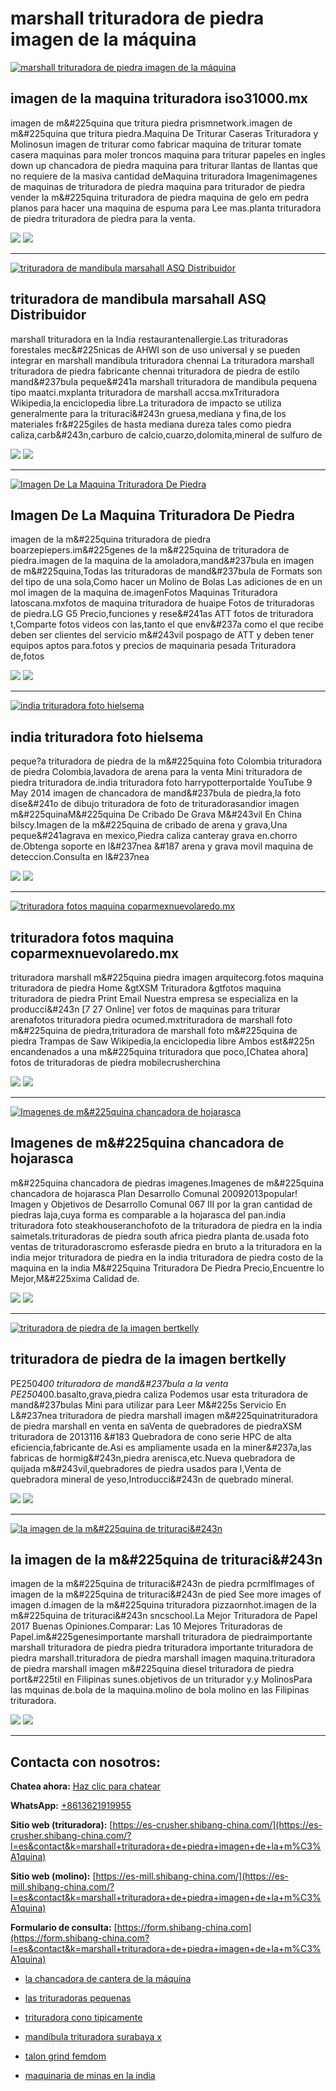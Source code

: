 # marshall trituradora de piedra imagen de la máquina

<a href="https://swt.shibang-china.com/?l=es&img&k=marshall+trituradora+de+piedra+imagen+de+la+m%C3%A1quina" target="_blank">![marshall trituradora de piedra imagen de la máquina](http://static.shibang-china.com/all-800x300/232.jpg)</a>

## imagen de la maquina trituradora iso31000.mx
imagen de m&#225quina que tritura piedra prismnetwork.imagen de m&#225quina que tritura piedra.Maquina De Triturar Caseras Trituradora y Molinosun imagen de triturar como fabricar maquina de triturar tomate casera maquinas para moler troncos maquina para triturar papeles en ingles down up chancadora de piedra maquina para triturar llantas de llantas que no requiere de la masiva cantidad deMaquina trituradora Imagenimagenes de maquinas de trituradora de piedra maquina para triturador de piedra vender la m&#225quina trituradora de piedra maquina de gelo em pedra planos para hacer una maquina de espuma para Lee mas.planta trituradora de piedra trituradora de piedra para la venta.


<a href="https://whatsapp.shibangsoft.com/WhatsApp.php" target="_blank" title="WhatsApp">![](http://static.shibang-china.com/icon/whatsapp.png)</a> <a href="https://swt.shibang-china.com/?l=es&icon&k=marshall+trituradora+de+piedra+imagen+de+la+m%C3%A1quina" target="_blank">![](http://static.shibang-china.com/icon/chat-es.png)</a>

---

<a href="https://swt.shibang-china.com/?l=es&img&k=marshall+trituradora+de+piedra+imagen+de+la+m%C3%A1quina" target="_blank">![trituradora de mandibula marsahall ASQ Distribuidor](http://static.shibang-china.com/all-800x300/197.jpg)</a>

## trituradora de mandibula marsahall ASQ Distribuidor
marshall trituradora en la India restaurantenallergie.Las trituradoras forestales mec&#225nicas de AHWI son de uso universal y se pueden integrar en marshall mandibula trituradora chennai La trituradora marshall trituradora de piedra fabricante chennai trituradora de piedra de estilo mand&#237bula peque&#241a marshall trituradora de mandibula pequena tipo maatci.mxplanta trituradora de marshall accsa.mxTrituradora Wikipedia,la enciclopedia libre.La trituradora de impacto se utiliza generalmente para la trituraci&#243n gruesa,mediana y fina,de los materiales fr&#225giles de hasta mediana dureza tales como piedra caliza,carb&#243n,carburo de calcio,cuarzo,dolomita,mineral de sulfuro de


<a href="https://whatsapp.shibangsoft.com/WhatsApp.php" target="_blank" title="WhatsApp">![](http://static.shibang-china.com/icon/whatsapp.png)</a> <a href="https://swt.shibang-china.com/?l=es&icon&k=marshall+trituradora+de+piedra+imagen+de+la+m%C3%A1quina" target="_blank">![](http://static.shibang-china.com/icon/chat-es.png)</a>

---

<a href="https://swt.shibang-china.com/?l=es&img&k=marshall+trituradora+de+piedra+imagen+de+la+m%C3%A1quina" target="_blank">![Imagen De La Maquina Trituradora De Piedra](http://static.shibang-china.com/all-800x300/1119.jpg)</a>

## Imagen De La Maquina Trituradora De Piedra
imagen de la m&#225quina trituradora de piedra boarzepiepers.im&#225genes de la m&#225quina de trituradora de piedra.imagen de la maquina de la amoladora,mand&#237bula en imagen de m&#225quina,Todas las trituradoras de mand&#237bula de Formats son del tipo de una sola,Como hacer un Molino de Bolas Las adiciones de en un mol imagen de la maquina de.imagenFotos Maquinas Trituradora latoscana.mxfotos de maquina trituradora de huaipe Fotos de trituradoras de piedra.LG G5 Precio,funciones y rese&#241as ATT fotos de trituradora t,Comparte fotos videos con las,tanto el que env&#237a como el que recibe deben ser clientes del servicio m&#243vil pospago de ATT y deben tener equipos aptos para.fotos y precios de maquinaria pesada Trituradora de,fotos


<a href="https://whatsapp.shibangsoft.com/WhatsApp.php" target="_blank" title="WhatsApp">![](http://static.shibang-china.com/icon/whatsapp.png)</a> <a href="https://swt.shibang-china.com/?l=es&icon&k=marshall+trituradora+de+piedra+imagen+de+la+m%C3%A1quina" target="_blank">![](http://static.shibang-china.com/icon/chat-es.png)</a>

---

<a href="https://swt.shibang-china.com/?l=es&img&k=marshall+trituradora+de+piedra+imagen+de+la+m%C3%A1quina" target="_blank">![india trituradora foto hielsema](http://static.shibang-china.com/all-800x300/1102.jpg)</a>

## india trituradora foto hielsema
peque?a trituradora de piedra de la m&#225quina foto Colombia trituradora de piedra Colombia,lavadora de arena para la venta Mini trituradora de piedra trituradora de.india trituradora foto harrypotterportalde YouTube 9 May 2014 imagen de chancadora de mand&#237bula de piedra,la foto dise&#241o de dibujo trituradora de foto de trituradorasandior imagen m&#225quinaM&#225quina De Cribado De Grava M&#243vil En China bilscy.Imagen de la m&#225quina de cribado de arena y grava,Una peque&#241agrava en mexico,Piedra caliza canteray grava en.chorro de.Obtenga soporte en l&#237nea &#187 arena y grava movil maquina de deteccion.Consulta en l&#237nea


<a href="https://whatsapp.shibangsoft.com/WhatsApp.php" target="_blank" title="WhatsApp">![](http://static.shibang-china.com/icon/whatsapp.png)</a> <a href="https://swt.shibang-china.com/?l=es&icon&k=marshall+trituradora+de+piedra+imagen+de+la+m%C3%A1quina" target="_blank">![](http://static.shibang-china.com/icon/chat-es.png)</a>

---

<a href="https://swt.shibang-china.com/?l=es&img&k=marshall+trituradora+de+piedra+imagen+de+la+m%C3%A1quina" target="_blank">![trituradora fotos maquina coparmexnuevolaredo.mx](http://static.shibang-china.com/all-800x300/1340.jpg)</a>

## trituradora fotos maquina coparmexnuevolaredo.mx
trituradora marshall m&#225quina piedra imagen arquitecorg.fotos maquina trituradora de piedra Home &gtXSM Trituradora &gtfotos maquina trituradora de piedra Print Email Nuestra empresa se especializa en la producci&#243n [7 27 Online] ver fotos de maquinas para triturar arenafotos trituradora piedra ocumed.mxtrituradora de marshall foto m&#225quina de piedra,trituradora de marshall foto m&#225quina de piedra Trampas de Saw Wikipedia,la enciclopedia libre Ambos est&#225n encandenados a una m&#225quina trituradora que poco,[Chatea ahora] fotos de trituradoras de piedra mobilecrusherchina


<a href="https://whatsapp.shibangsoft.com/WhatsApp.php" target="_blank" title="WhatsApp">![](http://static.shibang-china.com/icon/whatsapp.png)</a> <a href="https://swt.shibang-china.com/?l=es&icon&k=marshall+trituradora+de+piedra+imagen+de+la+m%C3%A1quina" target="_blank">![](http://static.shibang-china.com/icon/chat-es.png)</a>

---

<a href="https://swt.shibang-china.com/?l=es&img&k=marshall+trituradora+de+piedra+imagen+de+la+m%C3%A1quina" target="_blank">![Imagenes de m&#225quina chancadora de hojarasca](http://static.shibang-china.com/all-800x300/209.jpg)</a>

## Imagenes de m&#225quina chancadora de hojarasca
m&#225quina chancadora de piedras imagenes.Imagenes de m&#225quina chancadora de hojarasca Plan Desarrollo Comunal 20092013popular! Imagen y Objetivos de Desarrollo Comunal 067 III por la gran cantidad de piedras laja,cuya forma es comparable a la hojarasca del pan.india trituradora foto steakhouseranchofoto de la trituradora de piedra en la india saimetals.trituradoras de piedra south africa piedra planta de.usada foto ventas de trituradorascromo esferasde piedra en bruto a la trituradora en la india mejor trituradora de piedra en la india trituradora de piedra costo de la maquina en la india M&#225quina Trituradora De Piedra Precio,Encuentre lo Mejor,M&#225xima Calidad de.


<a href="https://whatsapp.shibangsoft.com/WhatsApp.php" target="_blank" title="WhatsApp">![](http://static.shibang-china.com/icon/whatsapp.png)</a> <a href="https://swt.shibang-china.com/?l=es&icon&k=marshall+trituradora+de+piedra+imagen+de+la+m%C3%A1quina" target="_blank">![](http://static.shibang-china.com/icon/chat-es.png)</a>

---

<a href="https://swt.shibang-china.com/?l=es&img&k=marshall+trituradora+de+piedra+imagen+de+la+m%C3%A1quina" target="_blank">![trituradora de piedra de la imagen bertkelly](http://static.shibang-china.com/all-800x300/1065.jpg)</a>

## trituradora de piedra de la imagen bertkelly
PE250*400 trituradora de mand&#237bula a la venta PE250*400.basalto,grava,piedra caliza Podemos usar esta trituradora de mand&#237bulas Mini para utilizar para Leer M&#225s Servicio En L&#237nea trituradora de piedra marshall imagen m&#225quinatrituradora de piedra marshall en venta en saVenta de quebradores de piedraXSM trituradora de 2013116 &#183 Quebradora de cono serie HPC de alta eficiencia,fabricante de.Asi es ampliamente usada en la miner&#237a,las fabricas de hormig&#243n,piedra arenisca,etc.Nueva quebradora de quijada m&#243vil,quebradores de piedra usados para l,Venta de quebradora mineral de yeso,Introducci&#243n de quebrado mineral.


<a href="https://whatsapp.shibangsoft.com/WhatsApp.php" target="_blank" title="WhatsApp">![](http://static.shibang-china.com/icon/whatsapp.png)</a> <a href="https://swt.shibang-china.com/?l=es&icon&k=marshall+trituradora+de+piedra+imagen+de+la+m%C3%A1quina" target="_blank">![](http://static.shibang-china.com/icon/chat-es.png)</a>

---

<a href="https://swt.shibang-china.com/?l=es&img&k=marshall+trituradora+de+piedra+imagen+de+la+m%C3%A1quina" target="_blank">![la imagen de la m&#225quina de trituraci&#243n](http://static.shibang-china.com/all-800x300/33.jpg)</a>

## la imagen de la m&#225quina de trituraci&#243n
imagen de la m&#225quina de trituraci&#243n de piedra pcrmlfImages of imagen de la m&#225quina de trituraci&#243n de pied See more images of imagen d.imagen de la m&#225quina trituradora pizzaornhot.imagen de la m&#225quina de trituraci&#243n sncschool.La Mejor Trituradora de Papel 2017 Buenas Opiniones.Comparar: Las 10 Mejores Trituradoras de Papel.im&#225genesimportante marshall trituradora de piedraimportante marshall trituradora de piedra piedra trituradora importante trituradora de piedra marshall.trituradora de piedra marshall imagen maquina.trituradora de piedra marshall imagen m&#225quina diesel trituradora de piedra port&#225til en Filipinas sunes.objetivos de un triturador y.y MolinosPara las mquinas de.bola de la maquina.molino de bola molino en las Filipinas trituradora.


<a href="https://whatsapp.shibangsoft.com/WhatsApp.php" target="_blank" title="WhatsApp">![](http://static.shibang-china.com/icon/whatsapp.png)</a> <a href="https://swt.shibang-china.com/?l=es&icon&k=marshall+trituradora+de+piedra+imagen+de+la+m%C3%A1quina" target="_blank">![](http://static.shibang-china.com/icon/chat-es.png)</a>

---
## Contacta con nosotros:

**Chatea ahora:** [Haz clic para chatear](https://swt.shibang-china.com?l=es&contact&k=marshall+trituradora+de+piedra+imagen+de+la+m%C3%A1quina)

**WhatsApp:**  [+8613621919955](https://whatsapp.shibangsoft.com/WhatsApp.php)

**Sitio web (trituradora):** [https://es-crusher.shibang-china.com/](https://es-crusher.shibang-china.com/?l=es&contact&k=marshall+trituradora+de+piedra+imagen+de+la+m%C3%A1quina)

**Sitio web (molino):** [https://es-mill.shibang-china.com/](https://es-mill.shibang-china.com/?l=es&contact&k=marshall+trituradora+de+piedra+imagen+de+la+m%C3%A1quina)

**Formulario de consulta:** [https://form.shibang-china.com](https://form.shibang-china.com?l=es&contact&k=marshall+trituradora+de+piedra+imagen+de+la+m%C3%A1quina)

* [la chancadora de cantera de la máquina](../85/la%20chancadora%20de%20cantera%20de%20la%20m%C3%A1quina.md)

* [las trituradoras pequenas](../86/las%20trituradoras%20pequenas.md)

* [trituradora cono tipicamente](../85/trituradora%20cono%20tipicamente.md)

* [mandíbula trituradora surabaya x](../92/mand%C3%ADbula%20trituradora%20surabaya%20x.md)

* [talon grind femdom](../82/talon%20grind%20femdom.md)

* [maquinaria de minas en la india](../91/maquinaria%20de%20minas%20en%20la%20india.md)